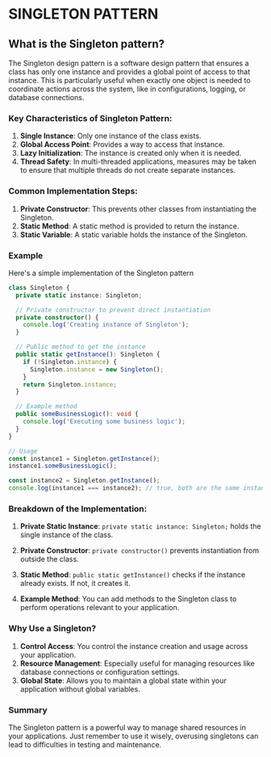# SINGLETON PATTERN

## What is the Singleton pattern?

The Singleton design pattern is a software design pattern that ensures a class has only one instance and provides a global point of access to that instance. This is particularly useful when exactly one object is needed to coordinate actions across the system, like in configurations, logging, or database connections.

### Key Characteristics of Singleton Pattern:

1. **Single Instance**: Only one instance of the class exists.
2. **Global Access Point**: Provides a way to access that instance.
3. **Lazy Initialization**: The instance is created only when it is needed.
4. **Thread Safety**: In multi-threaded applications, measures may be taken to ensure that multiple threads do not create separate instances.

### Common Implementation Steps:

1. **Private Constructor**: This prevents other classes from instantiating the Singleton.
2. **Static Method**: A static method is provided to return the instance.
3. **Static Variable**: A static variable holds the instance of the Singleton.

### Example

Here's a simple implementation of the Singleton pattern

```typescript
class Singleton {
  private static instance: Singleton;

  // Private constructor to prevent direct instantiation
  private constructor() {
    console.log('Creating instance of Singleton');
  }

  // Public method to get the instance
  public static getInstance(): Singleton {
    if (!Singleton.instance) {
      Singleton.instance = new Singleton();
    }
    return Singleton.instance;
  }

  // Example method
  public someBusinessLogic(): void {
    console.log('Executing some business logic');
  }
}

// Usage
const instance1 = Singleton.getInstance();
instance1.someBusinessLogic();

const instance2 = Singleton.getInstance();
console.log(instance1 === instance2); // true, both are the same instance
```

### Breakdown of the Implementation:

1. **Private Static Instance**: `private static instance: Singleton;` holds the single instance of the class.

2. **Private Constructor**: `private constructor()` prevents instantiation from outside the class.

3. **Static Method**: `public static getInstance()` checks if the instance already exists. If not, it creates it.

4. **Example Method**: You can add methods to the Singleton class to perform operations relevant to your application.

### Why Use a Singleton?

1. **Control Access**: You control the instance creation and usage across your application.
2. **Resource Management**: Especially useful for managing resources like database connections or configuration settings.
3. **Global State**: Allows you to maintain a global state within your application without global variables.

### Summary

The Singleton pattern is a powerful way to manage shared resources in your applications. Just remember to use it wisely, overusing singletons can lead to difficulties in testing and maintenance.
